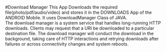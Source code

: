 #Download Manager
This App Downloads the required file(photo/pdf/audio/video) and stores it in the DOWNLOADS App of the ANDROID Mobile.
It uses DownloadManager Class of JAVA.
<br>
The download manager is a system service that handles long-running HTTP downloads. Clients may request that a URI be downloaded to a particular destination file. The download manager will conduct the download in the background, taking care of HTTP interactions and retrying downloads after failures or across connectivity changes and system reboots. 
